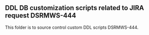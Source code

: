 ## DDL DB customization scripts related to JIRA request DSRMWS-444
This folder is to source control custom DDL scripts DSRMWS-444.